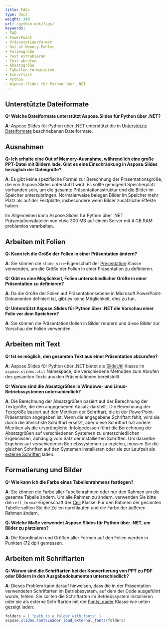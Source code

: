 ```yaml
---
title: FAQs
type: docs
weight: 340
url: /python-net/faqs/
keywords:
- FAQ
- PowerPoint
- Präsentationsformat
- Out of Memory-Fehler
- Foliengröße
- Text extrahieren
- Text abrufen
- Absatzgröße
- Tabellen formatieren
- Schriftart
- Python
- Aspose.Slides für Python über .NET
---
```


## **Unterstützte Dateiformate**

**Q: Welche Dateiformate unterstützt Aspose.Slides für Python über .NET?**

**A**: Aspose.Slides für Python über .NET unterstützt die in [Unterstützte Dateiformate](/slides/python-net/supported-file-formats/) beschriebenen Dateiformate.

## **Ausnahmen**

**Q: Ich erhalte eine Out of Memory-Ausnahme, während ich eine große PPT-Datei mit Bildern lade. Gibt es eine Einschränkung in Aspose.Slides bezüglich der Dateigröße?**

**A**: Es gibt keine spezifische Formel zur Berechnung der Präsentationsgröße, die von Aspose.Slides unterstützt wird. Es sollte genügend Speicherplatz vorhanden sein, um die gesamte Präsentationsstruktur und die Bilder im Speicher unterzubringen. Normalerweise belegen Bilder im Speicher mehr Platz als auf der Festplatte, insbesondere wenn Bilder zusätzliche Effekte haben.

Im Allgemeinen kann Aspose.Slides für Python über .NET Präsentationsdateien von etwa 300 MB auf einem Server mit 4 GB RAM problemlos verarbeiten.

## **Arbeiten mit Folien**

**Q: Kann ich die Größe der Folien in einer Präsentation ändern?**

**A**: Sie können die `slide_size`-Eigenschaft der [Presentation](https://reference.aspose.com/slides/python-net/aspose.slides/presentation/) Klasse verwenden, um die Größe der Folien in einer Präsentation zu definieren.

**Q: Gibt es eine Möglichkeit, Folien unterschiedlicher Größe in einer Präsentation zu definieren?**

**A**: Da die Größe der Folien auf Präsentationsebene in Microsoft PowerPoint-Dokumenten definiert ist, gibt es keine Möglichkeit, dies zu tun.

**Q: Unterstützt Aspose.Slides für Python über .NET die Vorschau einer Folie vor dem Speichern?**

**A**: Sie können die Präsentationsfolien in Bilder rendern und diese Bilder zur Vorschau der Folien verwenden.

## **Arbeiten mit Text**

**Q: Ist es möglich, den gesamten Text aus einer Präsentation abzurufen?**

**A**: Aspose.Slides für Python über .NET bietet die [SlideUtil](https://reference.aspose.com/slides/python-net/aspose.slides.util/slideutil/) Klasse im `aspose.slides.util` Namespace, die verschiedene Methoden zum Abrufen des gesamten Texts aus den Präsentationen bereitstellt.

**Q: Warum sind die Absatzgrößen in Windows- und Linux-Betriebssystemen unterschiedlich?**

**A**: Die Berechnung der Absatzgrößen basiert auf der Berechnung der Textgröße, die den angegebenen Absatz darstellt. Die Berechnung der Textgröße basiert auf den Metriken der Schriftart, die in der PowerPoint-Präsentation angegeben ist. Wenn die angegebene Schriftart fehlt, wird sie durch die ähnlichste Schriftart ersetzt, aber diese Schriftart hat andere Metriken als die ursprüngliche. Infolgedessen führt die Berechnung der Absatzgrößen auf verschiedenen Systemen zu unterschiedlichen Ergebnissen, abhängig vom Satz der installierten Schriften. Um dasselbe Ergebnis auf verschiedenen Betriebssystemen zu erzielen, müssen Sie die gleichen Schriften auf den Systemen installieren oder sie zur Laufzeit als [externe Schriften](/slides/python-net/custom-font/) laden.

## **Formatierung und Bilder**

**Q: Wie kann ich die Farbe eines Tabellenrahmens festlegen?**

**A**: Sie können die Farbe aller Tabellenrahmen oder nur den Rahmen um die gesamte Tabelle ändern. Um alle Rahmen zu ändern, verwenden Sie bitte die `cell_format`-Eigenschaft der [Cell](https://reference.aspose.com/slides/python-net/aspose.slides/cell/) Klasse. Für den Rahmen der gesamten Tabelle sollten Sie die Zellen durchlaufen und die Farbe der äußeren Rahmen ändern.

**Q: Welche Maße verwendet Aspose.Slides für Python über .NET, um Bilder zu platzieren?**

**A**: Die Koordinaten und Größen aller Formen auf den Folien werden in Punkten (72 dpi) gemessen.

## **Arbeiten mit Schriftarten**

**Q: Warum sind die Schriftarten bei der Konvertierung von PPT zu PDF oder Bildern in den Ausgabedokumenten unterschiedlich?**

**A**: Dieses Problem kann darauf hinweisen, dass die in der Präsentation verwendeten Schriftarten im Betriebssystem, auf dem der Code ausgeführt wurde, fehlen. Sie sollten die Schriftarten im Betriebssystem installieren oder sie als externe Schriftarten mit der [FontsLoader](https://reference.aspose.com/slides/python-net/aspose.slides/fontsloader/) Klasse wie unten gezeigt laden:
```cs
folders = [ "path_to_a_folder_with_fonts" ]
aspose.slides.FontsLoader.load_external_fonts(folders)
```